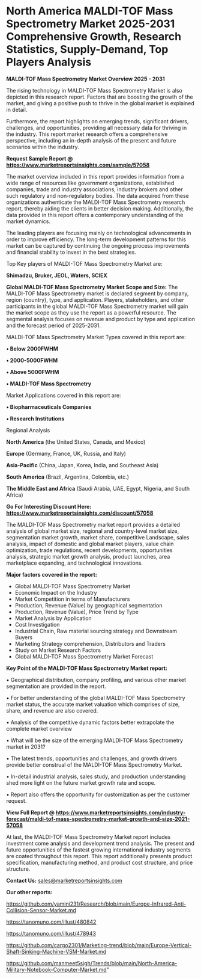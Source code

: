 # North America MALDI-TOF Mass Spectrometry Market 2025-2031 Comprehensive Growth, Research Statistics, Supply-Demand,  Top Players Analysis

<Strong> MALDI-TOF Mass Spectrometry Market Overview 2025 - 2031</strong>

The rising technology in MALDI-TOF Mass Spectrometry Market is also depicted in this research report. Factors that are boosting the growth of the market, and giving a positive push to thrive in the global market is explained in detail.

Furthermore, the report highlights on emerging trends, significant drivers, challenges, and opportunities, providing all necessary data for thriving in the industry. This report market research offers a comprehensive perspective, including an in-depth analysis of the present and future scenarios within the industry.

<strong>Request Sample Report @ <a href=https://www.marketreportsinsights.com/sample/57058>https://www.marketreportsinsights.com/sample/57058</a></strong>

The market overview included in this report provides information from a wide range of resources like government organizations, established companies, trade and industry associations, industry brokers and other such regulatory and non-regulatory bodies. The data acquired from these organizations authenticate the MALDI-TOF Mass Spectrometry research report, thereby aiding the clients in better decision making. Additionally, the data provided in this report offers a contemporary understanding of the market dynamics.

The leading players are focusing mainly on technological advancements in order to improve efficiency. The long-term development patterns for this market can be captured by continuing the ongoing process improvements and financial stability to invest in the best strategies.

Top Key players of MALDI-TOF Mass Spectrometry Market are:

<strong>Shimadzu, Bruker, JEOL, Waters, SCIEX</strong>

<strong><b>Global MALDI-TOF Mass Spectrometry Market Scope and Size:</b></strong>
The MALDI-TOF Mass Spectrometry market is declared segment by company, region (country), type, and application. Players, stakeholders, and other participants in the global MALDI-TOF Mass Spectrometry market will gain the market scope as they use the report as a powerful resource. The segmental analysis focuses on revenue and product by type and application and the forecast period of 2025-2031.

MALDI-TOF Mass Spectrometry Market Types covered in this report are:

<strong>• Below 2000FWHM

• 2000-5000FWHM

• Above 5000FWHM

• MALDI-TOF Mass Spectrometry</strong>

Market Applications covered in this report are:

<strong>• Biopharmaceuticals Companies

• Research Institutions</strong> 

Regional Analysis

<strong>North America</strong> (the United States, Canada, and Mexico)

<strong>Europe</strong> (Germany, France, UK, Russia, and Italy)

<strong>Asia-Pacific</strong> (China, Japan, Korea, India, and Southeast Asia)

<strong>South America</strong> (Brazil, Argentina, Colombia, etc.)

<strong>The Middle East and Africa</strong> (Saudi Arabia, UAE, Egypt, Nigeria, and South Africa)

<strong>Go For Interesting Discount Here: <a href=https://www.marketreportsinsights.com/discount/57058>https://www.marketreportsinsights.com/discount/57058</a></strong>

The MALDI-TOF Mass Spectrometry market report provides a detailed analysis of global market size, regional and country-level market size, segmentation market growth, market share, competitive Landscape, sales analysis, impact of domestic and global market players, value chain optimization, trade regulations, recent developments, opportunities analysis, strategic market growth analysis, product launches, area marketplace expanding, and technological innovations.

<strong><b>Major factors covered in the report:</b></strong>
<ul>
  <li>Global MALDI-TOF Mass Spectrometry Market </li>
  <li>Economic Impact on the Industry</li>
  <li>Market Competition in terms of Manufacturers</li>
  <li>Production, Revenue (Value) by geographical segmentation</li>
  <li>Production, Revenue (Value), Price Trend by Type</li>
  <li>Market Analysis by Application</li>
  <li>Cost Investigation</li>
  <li>Industrial Chain, Raw material sourcing strategy and Downstream Buyers</li>
  <li>Marketing Strategy comprehension, Distributors and Traders</li>
  <li>Study on Market Research Factors</li>
  <li>Global MALDI-TOF Mass Spectrometry Market Forecast</li>
</ul>

<strong><b>Key Point of the MALDI-TOF Mass Spectrometry Market report:</b></strong>

• Geographical distribution, company profiling, and various other market segmentation are provided in the report.

• For better understanding of the global MALDI-TOF Mass Spectrometry market status, the accurate market valuation which comprises of size, share, and revenue are also covered.

• Analysis of the competitive dynamic factors better extrapolate the complete market overview

• What will be the size of the emerging MALDI-TOF Mass Spectrometry market in 2031?

• The latest trends, opportunities and challenges, and growth drivers provide better construal of the MALDI-TOF Mass Spectrometry Market.

• In-detail industrial analysis, sales study, and production understanding shed more light on the future market growth rate and scope.

• Report also offers the opportunity for customization as per the customer request.

<strong><b>View Full Report @ <a href=https://www.marketreportsinsights.com/industry-forecast/maldi-tof-mass-spectrometry-market-growth-and-size-2021-57058>https://www.marketreportsinsights.com/industry-forecast/maldi-tof-mass-spectrometry-market-growth-and-size-2021-57058</a></b></strong>


At last, the MALDI-TOF Mass Spectrometry Market report includes investment come analysis and development trend analysis. The present and future opportunities of the fastest growing international industry segments are coated throughout this report. This report additionally presents product specification, manufacturing method, and product cost structure, and price structure.

<strong>Contact Us:</strong>
sales@marketreportsinsights.com

<strong>Our other reports:</strong>

<a href=https://github.com/yamini231/Research/blob/main/Europe-Infrared-Anti-Collision-Sensor-Market.md>https://github.com/yamini231/Research/blob/main/Europe-Infrared-Anti-Collision-Sensor-Market.md</a>

<a href=https://tanomuno.com/illust/480842>https://tanomuno.com/illust/480842</a>

<a href=https://tanomuno.com/illust/478943>https://tanomuno.com/illust/478943</a>

<a href=https://github.com/cargo2301/Marketing-trend/blob/main/Europe-Vertical-Shaft-Sinking-Machine-VSM-Market.md>https://github.com/cargo2301/Marketing-trend/blob/main/Europe-Vertical-Shaft-Sinking-Machine-VSM-Market.md</a>

<a href=https://github.com/manmeet5sigh/Trends/blob/main/North-America-Military-Notebook-Computer-Market.md>https://github.com/manmeet5sigh/Trends/blob/main/North-America-Military-Notebook-Computer-Market.md</a>"
